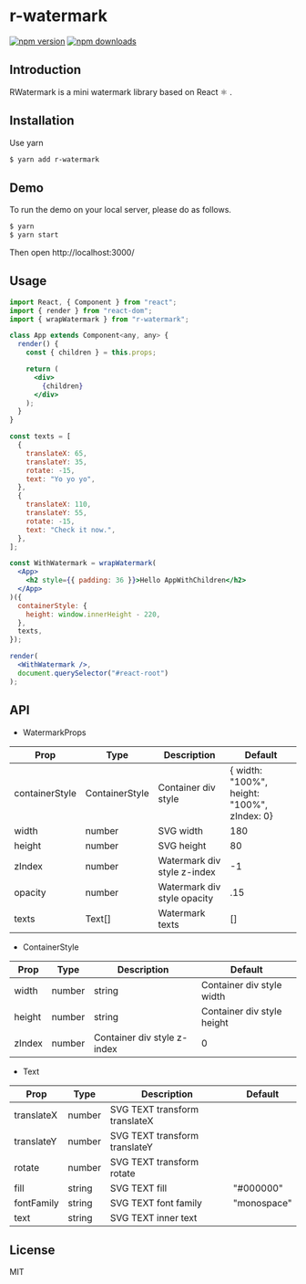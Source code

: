 # r-watermark

[![npm version](https://img.shields.io/npm/v/r-watermark.svg?style=flat-square)](https://www.npmjs.org/package/r-watermark)
[![npm downloads](https://img.shields.io/npm/dm/r-watermark.svg?style=flat-square)](http://npm-stat.com/charts.html?package=r-watermark)

## Introduction

RWatermark is a mini watermark library based on React ⚛ .

## Installation

Use yarn
```bash
$ yarn add r-watermark
```

## Demo
To run the demo on your local server, please do as follows.
```bash
$ yarn
$ yarn start
```
Then open http://localhost:3000/

## Usage

```jsx
import React, { Component } from "react";
import { render } from "react-dom";
import { wrapWatermark } from "r-watermark";

class App extends Component<any, any> {
  render() {
    const { children } = this.props;

    return (
      <div>
        {children}
      </div>
    );
  }
}

const texts = [
  {
    translateX: 65,
    translateY: 35,
    rotate: -15,
    text: "Yo yo yo",
  },
  {
    translateX: 110,
    translateY: 55,
    rotate: -15,
    text: "Check it now.",
  },
];

const WithWatermark = wrapWatermark(
  <App>
    <h2 style={{ padding: 36 }}>Hello AppWithChildren</h2>
  </App>
)({
  containerStyle: {
    height: window.innerHeight - 220,
  },
  texts,
});

render(
  <WithWatermark />,
  document.querySelector("#react-root")
);

```

## API
- WatermarkProps

| Prop           | Type           | Description                 | Default                                     |
|----------------|----------------|-----------------------------|---------------------------------------------|
| containerStyle | ContainerStyle | Container div style         | { width: "100%", height: "100%", zIndex: 0} |
| width          | number         | SVG width                   | 180                                         |
| height         | number         | SVG height                  | 80                                          |
| zIndex         | number         | Watermark div style z-index | -1                                          |
| opacity        | number         | Watermark div style opacity | .15                                         |
| texts          | Text[]         | Watermark texts             | []                                          |

- ContainerStyle

| Prop   | Type            | Description                 | Default |
|--------|-----------------|-----------------------------|---------|
| width  | number | string | Container div style width   | 100%    |
| height | number | string | Container div style height  | 100%    |
| zIndex | number          | Container div style z-index | 0       |

- Text

| Prop       | Type   | Description                   | Default     |
|------------|--------|-------------------------------|-------------|
| translateX | number | SVG TEXT transform translateX |             |
| translateY | number | SVG TEXT transform translateY |             |
| rotate     | number | SVG TEXT transform rotate     |             |
| fill       | string | SVG TEXT fill                 | "#000000"   |
| fontFamily | string | SVG TEXT font family          | "monospace" |
| text       | string | SVG TEXT inner text           |             |

## License
MIT
